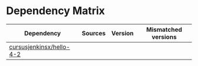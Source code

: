 # Dependency Matrix

Dependency | Sources | Version | Mismatched versions
---------- | ------- | ------- | -------------------
[cursusjenkinsx/hello-4-2](https://github.com/cursusjenkinsx/hello-4-2.git) |  | []() | 
